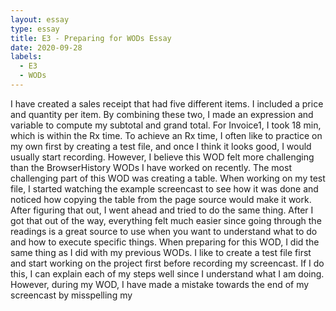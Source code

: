 ```yaml
---
layout: essay
type: essay
title: E3 - Preparing for WODs Essay
date: 2020-09-28
labels:
  - E3
  - WODs
---
```

I have created a sales receipt that had five different items. I included a price and quantity per item. By combining these two, I made an expression and variable to compute my subtotal and grand total. For Invoice1, I took 18 min, which is within the Rx time. To achieve an Rx time, I often like to practice on my own first by creating a test file, and once I think it looks good, I would usually start recording. However, I believe this WOD felt more challenging than the BrowserHistory WODs I have worked on recently. The most challenging part of this WOD was creating a table. When working on my test file, I started watching the example screencast to see how it was done and noticed how copying the table from the page source would make it work. After figuring that out, I went ahead and tried to do the same thing. After I got that out of the way, everything felt much easier since going through the readings is a great source to use when you want to understand what to do and how to execute specific things. When preparing for this WOD, I did the same thing as I did with my previous WODs. I like to create a test file first and start working on the project first before recording my screencast. If I do this, I can explain each of my steps well since I understand what  I am doing. However, during my WOD, I have made a mistake towards the end of my screencast by misspelling my <script> tag. For future WODs, to reduce these kinds of errors, it is best to take your time and try not to rush through it, so you do not make any careless errors. 

